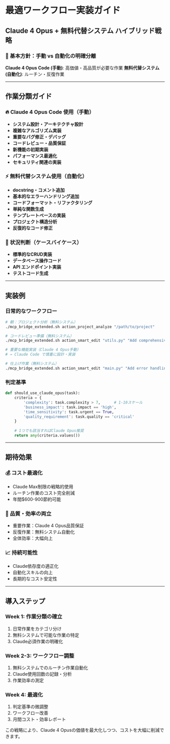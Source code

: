 # 最適ワークフロー実装ガイド

## Claude 4 Opus + 無料代替システム ハイブリッド戦略

### 🎯 基本方針：手動 vs 自動化の明確分離

**Claude 4 Opus Code (手動)**: 高価値・高品質が必要な作業
**無料代替システム (自動化)**: ルーチン・反復作業

---

## 作業分類ガイド

### 🔥 Claude 4 Opus Code 使用（手動）
- **システム設計・アーキテクチャ設計**
- **複雑なアルゴリズム実装**
- **重要なバグ修正・デバッグ**
- **コードレビュー・品質保証**
- **新機能の初期実装**
- **パフォーマンス最適化**
- **セキュリティ関連の実装**

### ⚡ 無料代替システム使用（自動化）
- **docstring・コメント追加**
- **基本的なエラーハンドリング追加**
- **コードフォーマット・リファクタリング**
- **単純な関数生成**
- **テンプレートベースの実装**
- **プロジェクト構造分析**
- **反復的なコード修正**

### 🤔 状況判断（ケースバイケース）
- **標準的なCRUD実装**
- **データベース操作コード**
- **API エンドポイント実装**
- **テストコード生成**

---

## 実装例

### 日常的なワークフロー

```bash
# 朝：プロジェクト分析（無料システム）
./mcp_bridge_extended.sh action_project_analyze "/path/to/project"

# コードレビュー準備（無料システム）
./mcp_bridge_extended.sh action_smart_edit "utils.py" "Add comprehensive docstrings"

# 重要な機能実装（Claude 4 Opus手動）
# → Claude Code で慎重に設計・実装

# 仕上げ作業（無料システム）
./mcp_bridge_extended.sh action_smart_edit "main.py" "Add error handling to all functions"
```

### 判定基準

```python
def should_use_claude_opus(task):
    criteria = {
        'complexity': task.complexity > 7,      # 1-10スケール
        'business_impact': task.impact == 'high',
        'time_sensitivity': task.urgent == True,
        'quality_requirement': task.quality == 'critical'
    }
    
    # 1つでも該当すればClaude Opus推奨
    return any(criteria.values())
```

---

## 期待効果

### 💰 コスト最適化
- Claude Max制限の戦略的使用
- ルーチン作業のコスト完全削減
- 年間$600-900節約可能

### 🚀 品質・効率の両立
- 重要作業：Claude 4 Opus品質保証
- 反復作業：無料システム自動化
- 全体効率：大幅向上

### 📈 持続可能性
- Claude依存度の適正化
- 自動化スキルの向上
- 長期的なコスト安定性

---

## 導入ステップ

### Week 1: 作業分類の確立
1. 日常作業をカテゴリ分け
2. 無料システムで可能な作業の特定
3. Claude必須作業の明確化

### Week 2-3: ワークフロー調整
1. 無料システムでのルーチン作業自動化
2. Claude使用回数の記録・分析
3. 作業効率の測定

### Week 4: 最適化
1. 判定基準の微調整
2. ワークフロー改善
3. 月間コスト・効率レポート

この戦略により、Claude 4 Opusの価値を最大化しつつ、コストを大幅に削減できます。